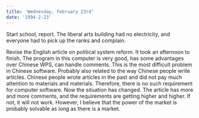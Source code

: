 ```yaml
---
title: 'Wednesday, February 23rd'
date: '1994-2-23'
---
```

Start school, report. The liberal arts building had no electricity, and everyone had to pick up the ranks and complain.

Revise the English article on political system reform. It took an afternoon to finish. The program in this computer is very good, has some advantages over Chinese WPS, can handle comments. This is the most difficult problem in Chinese software. Probably also related to the way Chinese people write articles. Chinese people wrote articles in the past and did not pay much attention to materials and materials. Therefore, there is no such requirement for computer software. Now the situation has changed. The article has more and more comments, and the requirements are getting higher and higher. If not, it will not work. However, I believe that the power of the market is probably solvable as long as there is a market.